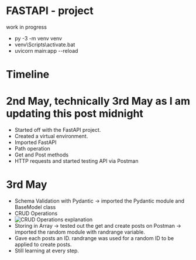 # FASTAPI - project

work in progress
- py  -3  -m venv venv
- venv\Scripts\activate.bat
- uvicorn main:app  --reload

# Timeline

# 2nd May, technically 3rd May as I am updating this post midnight
- Started off with the FastAPI project.
- Created a virtual environment.
- Imported FastAPI
- Path operation
- Get and Post methods
- HTTP requests and started testing API via Postman

# 3rd May
- Schema Validation with Pydantic -> imported the Pydantic module and BaseModel class
- CRUD Operations 
- ![CRUD Operations explanation](https://assets.website-files.com/5ff66329429d880392f6cba2/61c325278ba0dc1f5c550f27_CRUD%20acronym.png)
- Storing in Array -> tested out the get and create posts on Postman -> imported the random module with randrange variable.
- Gave each posts an ID. randrange was used for a random ID to be applied to create posts.
- Still learning at every step.
